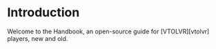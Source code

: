 # Introduction

Welcome to the Handbook, an open-source guide for [VTOLVR][vtolvr] players,
new and old.
